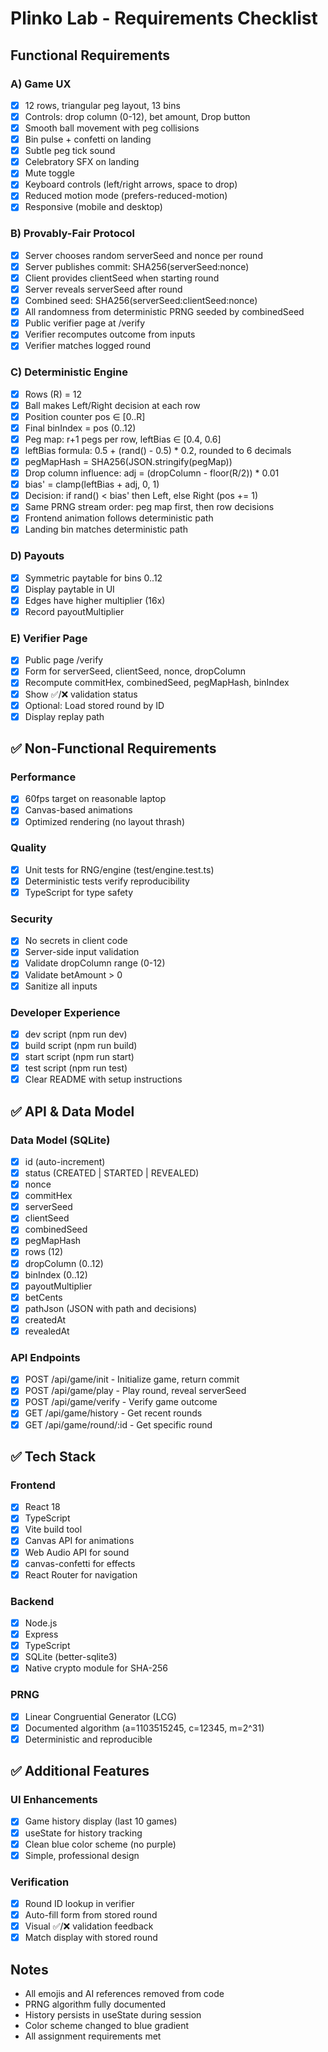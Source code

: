 # Plinko Lab - Requirements Checklist

## Functional Requirements

### A) Game UX
- [x] 12 rows, triangular peg layout, 13 bins
- [x] Controls: drop column (0-12), bet amount, Drop button
- [x] Smooth ball movement with peg collisions
- [x] Bin pulse + confetti on landing
- [x] Subtle peg tick sound
- [x] Celebratory SFX on landing
- [x] Mute toggle
- [x] Keyboard controls (left/right arrows, space to drop)
- [x] Reduced motion mode (prefers-reduced-motion)
- [x] Responsive (mobile and desktop)

### B) Provably-Fair Protocol
- [x] Server chooses random serverSeed and nonce per round
- [x] Server publishes commit: SHA256(serverSeed:nonce)
- [x] Client provides clientSeed when starting round
- [x] Server reveals serverSeed after round
- [x] Combined seed: SHA256(serverSeed:clientSeed:nonce)
- [x] All randomness from deterministic PRNG seeded by combinedSeed
- [x] Public verifier page at /verify
- [x] Verifier recomputes outcome from inputs
- [x] Verifier matches logged round

### C) Deterministic Engine
- [x] Rows (R) = 12
- [x] Ball makes Left/Right decision at each row
- [x] Position counter pos ∈ [0..R]
- [x] Final binIndex = pos (0..12)
- [x] Peg map: r+1 pegs per row, leftBias ∈ [0.4, 0.6]
- [x] leftBias formula: 0.5 + (rand() - 0.5) * 0.2, rounded to 6 decimals
- [x] pegMapHash = SHA256(JSON.stringify(pegMap))
- [x] Drop column influence: adj = (dropColumn - floor(R/2)) * 0.01
- [x] bias' = clamp(leftBias + adj, 0, 1)
- [x] Decision: if rand() < bias' then Left, else Right (pos += 1)
- [x] Same PRNG stream order: peg map first, then row decisions
- [x] Frontend animation follows deterministic path
- [x] Landing bin matches deterministic path

### D) Payouts
- [x] Symmetric paytable for bins 0..12
- [x] Display paytable in UI
- [x] Edges have higher multiplier (16x)
- [x] Record payoutMultiplier

### E) Verifier Page
- [x] Public page /verify
- [x] Form for serverSeed, clientSeed, nonce, dropColumn
- [x] Recompute commitHex, combinedSeed, pegMapHash, binIndex
- [x] Show ✅/❌ validation status
- [x] Optional: Load stored round by ID
- [x] Display replay path

## ✅ Non-Functional Requirements

### Performance
- [x] 60fps target on reasonable laptop
- [x] Canvas-based animations
- [x] Optimized rendering (no layout thrash)

### Quality
- [x] Unit tests for RNG/engine (test/engine.test.ts)
- [x] Deterministic tests verify reproducibility
- [x] TypeScript for type safety

### Security
- [x] No secrets in client code
- [x] Server-side input validation
- [x] Validate dropColumn range (0-12)
- [x] Validate betAmount > 0
- [x] Sanitize all inputs

### Developer Experience
- [x] dev script (npm run dev)
- [x] build script (npm run build)
- [x] start script (npm run start)
- [x] test script (npm run test)
- [x] Clear README with setup instructions

## ✅ API & Data Model

### Data Model (SQLite)
- [x] id (auto-increment)
- [x] status (CREATED | STARTED | REVEALED)
- [x] nonce
- [x] commitHex
- [x] serverSeed
- [x] clientSeed
- [x] combinedSeed
- [x] pegMapHash
- [x] rows (12)
- [x] dropColumn (0..12)
- [x] binIndex (0..12)
- [x] payoutMultiplier
- [x] betCents
- [x] pathJson (JSON with path and decisions)
- [x] createdAt
- [x] revealedAt

### API Endpoints
- [x] POST /api/game/init - Initialize game, return commit
- [x] POST /api/game/play - Play round, reveal serverSeed
- [x] POST /api/game/verify - Verify game outcome
- [x] GET /api/game/history - Get recent rounds
- [x] GET /api/game/round/:id - Get specific round

## ✅ Tech Stack

### Frontend
- [x] React 18
- [x] TypeScript
- [x] Vite build tool
- [x] Canvas API for animations
- [x] Web Audio API for sound
- [x] canvas-confetti for effects
- [x] React Router for navigation

### Backend
- [x] Node.js
- [x] Express
- [x] TypeScript
- [x] SQLite (better-sqlite3)
- [x] Native crypto module for SHA-256

### PRNG
- [x] Linear Congruential Generator (LCG)
- [x] Documented algorithm (a=1103515245, c=12345, m=2^31)
- [x] Deterministic and reproducible

## ✅ Additional Features

### UI Enhancements
- [x] Game history display (last 10 games)
- [x] useState for history tracking
- [x] Clean blue color scheme (no purple)
- [x] Simple, professional design

### Verification
- [x] Round ID lookup in verifier
- [x] Auto-fill form from stored round
- [x] Visual ✅/❌ validation feedback
- [x] Match display with stored round

## Notes

- All emojis and AI references removed from code
- PRNG algorithm fully documented
- History persists in useState during session
- Color scheme changed to blue gradient
- All assignment requirements met
